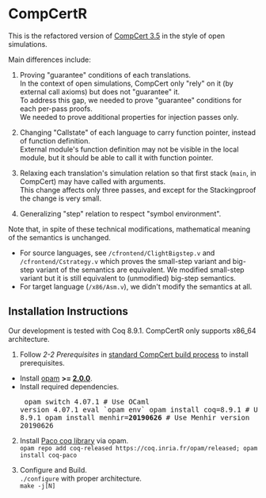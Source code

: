 # CompCertR
This is the refactored version of [CompCert 3.5](https://github.com/AbsInt/CompCert/tree/v3.5) in the style of open simulations.

Main differences include:  

1) Proving "guarantee" conditions of each translations.  
In the context of open simulations, CompCert only "rely" on it (by external call axioms) but does not "guarantee" it.  
To address this gap, we needed to prove "guarantee" conditions for each per-pass proofs.  
We needed to prove additional properties for injection passes only.  

2) Changing "Callstate" of each language to carry function pointer, instead of function definition.  
External module's function definition may not be visible in the local module, but it should be able to call it with function pointer.  

3) Relaxing each translation's simulation relation so that first stack (`main`, in CompCert) may have called with arguments.  
This change affects only three passes, and except for the Stackingproof the change is very small.  

4) Generalizing "step" relation to respect "symbol environment".  

Note that, in spite of these technical modifications, mathematical meaning of the semantics is unchanged.  
- For source languages, see `/cfrontend/ClightBigstep.v` and `/cfrontend/Cstrategy.v` which proves the small-step variant and big-step variant of the semantics are equivalent. We modified small-step variant but it is still equivalent to (unmodified) big-step semantics.
- For target language (`/x86/Asm.v`), we didn't modify the semantics at all.

## Installation Instructions
Our development is tested with Coq 8.9.1. CompCertR only supports x86_64 architecture.

1) Follow _2-2 Prerequisites_ in [standard CompCert build process](http://compcert.inria.fr/man/manual002.html) to install prerequisites.  
- Install [opam](https://opam.ocaml.org/) **>= [2.0.0](https://opam.ocaml.org/blog/opam-2-0-0/)**.
- Install required dependencies. <pre>
opam switch 4.07.1               # Use OCaml version 4.07.1
eval \`opam env\`
opam install coq=8.9.1           # Use Coq version 8.9.1
opam install menhir=<b>20190626</b>     # Use Menhir version 20190626
</pre>

2) Install [Paco coq library](https://github.com/snu-sf/paco) via opam.  
   `opam repo add coq-released https://coq.inria.fr/opam/released; opam install coq-paco`  
   
3) Configure and Build.  
  `./configure` with proper architecture.  
  `make -j[N]` 
